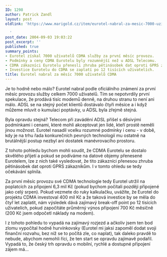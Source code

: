 ```yaml
---
ID: 1298
author: Patrick Zandl
layout: post
oldlink: 'https://www.marigold.cz/item/eurotel-nabral-za-mesic-7000-uzivatelu-cdma

  '
post_date: 2004-09-03 19:03:22
post_excerpt: ''
published: true
summary_points:
- Eurotel získal 7000 uživatelů CDMA služby za první měsíc provozu.
- Podmínky a ceny CDMA Eurotelu byly rozumnější než u ADSL Telecomu.
- CDMA zákazníci Eurotelu přenesli zhruba pětinásobek dat oproti GPRS zákazníkům.
- Investice Eurotelu do CDMA se zaplatí po 12 tisících uživatelích.
title: Eurotel nabral za měsíc 7000 uživatelů CDMA
---
```


<p>
Je to hodně nebo málo? Eurotel nabral podle oficiálního známení za první měsíc provozu služby celkem 7000 uživatelů. Tím se nepotvrdily první spekulace, že prodává tisíc modemů denně, na druhou stranu to není ani málo. ADSL se na stejný počet klientů dostávalo čtyři měsíce a i když můžeme mluvit o kumulaci poptávky, u ADSL byla zřejmě stejná. </p>

<p>
Byla opravdu stejná? Telecom při zavádění ADSL přišel s děsivými podmínkami i cenami, které mohli akceptovat jen lidé, kteří prostě neměli jinou možnost. Eurotel nasadil vcelku rozumné podmínky i cenu - v době, kdy je na trhu řada konkurečních pevných technologií mu ostatně na brutálnější postup nezbyl ani dostatek manévrovacího prostoru. </p>

<p>
Z tohoto pohledu bychom mohli soudit, že CDMA Eurotelu se dostalo skvělého přijetí a pokud se podíváme na datové objemy přenesené Eurotelem, lze z nich také vysledovat, že tito zákazníci přenesou zhruba pětinásobek dat oproti GPRS zákazníkům. I v tomto ohledu se tedy očekávání splnila.</p>

<p>
Za první měsíc provozu své CDMA technologie tedy Eurotel utržil na poplatcích za připojení 6,3 mil Kč (pokud bychom počítali později připojené jako celý srpen). Pokud vezmete do ruky kalkulačku, uvážíte, že Eurotel do projektu CDMA investoval 400 mil Kč a že taková investice by se měla do čtyř let zaplatit, nám výsledek dává zajímavý break-off point po 12 tisících uživatelích, pokud započítáte průměrný výnos připojení 700 Kč měsíčně (200 Kč jsem odpočetl náklady na modem). </p>

<p>
I z tohoto pohledu to vypadá na zajímavý rozjezd a ačkoliv jsem ten bod zlomu vypočítal hodně hurvínkovsky (Eurotel mi jaksi zapoměl dodat svoji finanční rozvahu, bez níž se to počítá zle, co naplat), tak daleko pravdě to nebude, abychom nemohli říci, že ten start se opravdu zajímavě podařil. Vypadá to, že český trh opravdu o mobilní, rychlé a dostupné připojení zájem má&#8230;
</p>